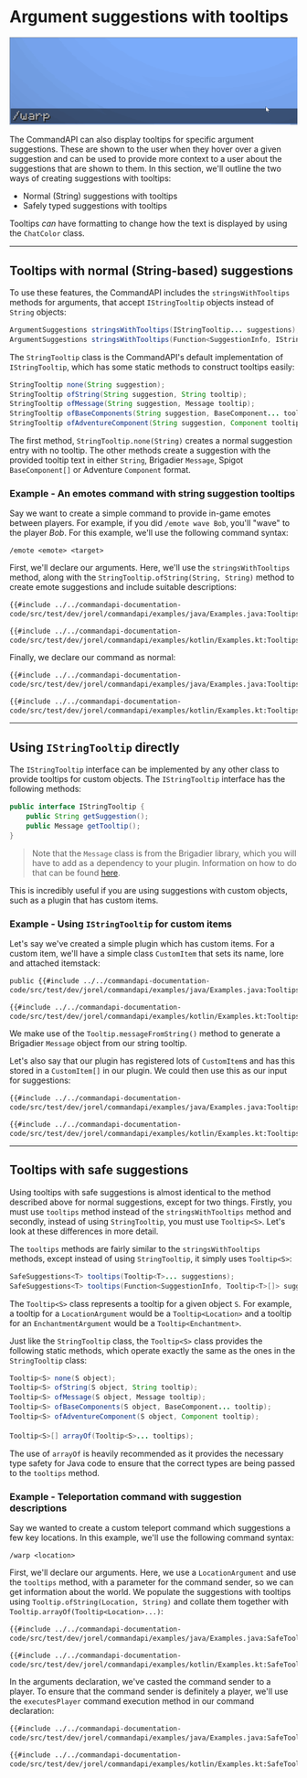 # Argument suggestions with tooltips

![A /warp command with suggestions of various locations. Hovering over the suggestions with the mouse cursor displays tooltips describing what the locations are](./images/warps.gif)

The CommandAPI can also display tooltips for specific argument suggestions. These are shown to the user when they hover over a given suggestion and can be used to provide more context to a user about the suggestions that are shown to them. In this section, we'll outline the two ways of creating suggestions with tooltips:

- Normal (String) suggestions with tooltips
- Safely typed suggestions with tooltips

Tooltips _can_ have formatting to change how the text is displayed by using the `ChatColor` class.

-----

## Tooltips with normal (String-based) suggestions

To use these features, the CommandAPI includes the `stringsWithTooltips` methods for arguments, that accept `IStringTooltip` objects instead of `String` objects:

```java
ArgumentSuggestions stringsWithTooltips(IStringTooltip... suggestions);
ArgumentSuggestions stringsWithTooltips(Function<SuggestionInfo, IStringTooltip[]> suggestions);
```

The `StringTooltip` class is the CommandAPI's default implementation of `IStringTooltip`, which has some static methods to construct tooltips easily:

```java
StringTooltip none(String suggestion);
StringTooltip ofString(String suggestion, String tooltip);
StringTooltip ofMessage(String suggestion, Message tooltip);
StringTooltip ofBaseComponents(String suggestion, BaseComponent... tooltip);
StringTooltip ofAdventureComponent(String suggestion, Component tooltip);
```

The first method, `StringTooltip.none(String)` creates a normal suggestion entry with no tooltip. The other methods create a suggestion with the provided tooltip text in either `String`, Brigadier `Message`, Spigot `BaseComponent[]` or Adventure `Component` format.

<div class="example">

### Example - An emotes command with string suggestion tooltips

Say we want to create a simple command to provide in-game emotes between players. For example, if you did `/emote wave Bob`, you'll "wave" to the player _Bob_. For this example, we'll use the following command syntax:

```mccmd
/emote <emote> <target>
```

First, we'll declare our arguments. Here, we'll use the `stringsWithTooltips` method, along with the `StringTooltip.ofString(String, String)` method to create emote suggestions and include suitable descriptions:

<div class="multi-pre">

```java,Java
{{#include ../../commandapi-documentation-code/src/test/dev/jorel/commandapi/examples/java/Examples.java:Tooltips1}}
```

```kotlin,Kotlin
{{#include ../../commandapi-documentation-code/src/test/dev/jorel/commandapi/examples/kotlin/Examples.kt:Tooltips1}}
```

</div>

Finally, we declare our command as normal:

<div class="multi-pre">

```java,Java
{{#include ../../commandapi-documentation-code/src/test/dev/jorel/commandapi/examples/java/Examples.java:Tooltips2}}
```

```kotlin,Kotlin
{{#include ../../commandapi-documentation-code/src/test/dev/jorel/commandapi/examples/kotlin/Examples.kt:Tooltips2}}
```

</div>

</div>

-----

## Using `IStringTooltip` directly

The `IStringTooltip` interface can be implemented by any other class to provide tooltips for custom objects. The `IStringTooltip` interface has the following methods:

```java
public interface IStringTooltip {
    public String getSuggestion();
    public Message getTooltip();
}
```

> Note that the `Message` class is from the Brigadier library, which you will have to add as a dependency to your plugin. Information on how to do that can be found [here](https://github.com/Mojang/brigadier#installation).

This is incredibly useful if you are using suggestions with custom objects, such as a plugin that has custom items.

<div class="example">

### Example - Using `IStringTooltip` for custom items

Let's say we've created a simple plugin which has custom items. For a custom item, we'll have a simple class `CustomItem` that sets its name, lore and attached itemstack:

<div class="multi-pre">

```java,Java
public {{#include ../../commandapi-documentation-code/src/test/dev/jorel/commandapi/examples/java/Examples.java:Tooltips3}}
```

```kotlin,Kotlin
{{#include ../../commandapi-documentation-code/src/test/dev/jorel/commandapi/examples/kotlin/Examples.kt:Tooltips3}}
```

</div>

We make use of the `Tooltip.messageFromString()` method to generate a Brigadier `Message` object from our string tooltip.

Let's also say that our plugin has registered lots of `CustomItem`s and has this stored in a `CustomItem[]` in our plugin. We could then use this as our input for suggestions:

<div class="multi-pre">

```java,Java
{{#include ../../commandapi-documentation-code/src/test/dev/jorel/commandapi/examples/java/Examples.java:Tooltips4}}
```

```kotlin,Kotlin
{{#include ../../commandapi-documentation-code/src/test/dev/jorel/commandapi/examples/kotlin/Examples.kt:Tooltips4}}
```

</div>

</div>

-----

## Tooltips with safe suggestions

Using tooltips with safe suggestions is almost identical to the method described above for normal suggestions, except for two things. Firstly, you must use `tooltips` method instead of the `stringsWithTooltips` method and secondly, instead of using `StringTooltip`, you must use `Tooltip<S>`. Let's look at these differences in more detail.

The `tooltips` methods are fairly similar to the `stringsWithTooltips` methods, except instead of using `StringTooltip`, it simply uses `Tooltip<S>`:

```java
SafeSuggestions<T> tooltips(Tooltip<T>... suggestions);
SafeSuggestions<T> tooltips(Function<SuggestionInfo, Tooltip<T>[]> suggestions);
```

The `Tooltip<S>` class represents a tooltip for a given object `S`. For example, a tooltip for a `LocationArgument` would be a `Tooltip<Location>` and a tooltip for an `EnchantmentArgument` would be a `Tooltip<Enchantment>`.

Just like the `StringTooltip` class, the `Tooltip<S>` class provides the following static methods, which operate exactly the same as the ones in the `StringTooltip` class:

```java
Tooltip<S> none(S object);
Tooltip<S> ofString(S object, String tooltip);
Tooltip<S> ofMessage(S object, Message tooltip);
Tooltip<S> ofBaseComponents(S object, BaseComponent... tooltip);
Tooltip<S> ofAdventureComponent(S object, Component tooltip);

Tooltip<S>[] arrayOf(Tooltip<S>... tooltips);
```

The use of `arrayOf` is heavily recommended as it provides the necessary type safety for Java code to ensure that the correct types are being passed to the `tooltips` method.

<div class="example">

### Example - Teleportation command with suggestion descriptions

Say we wanted to create a custom teleport command which suggestions a few key locations. In this example, we'll use the following command syntax:

```mccmd
/warp <location>
```

First, we'll declare our arguments. Here, we use a `LocationArgument` and use the `tooltips` method, with a parameter for the command sender, so we can get information about the world. We populate the suggestions with tooltips using `Tooltip.ofString(Location, String)` and collate them together with `Tooltip.arrayOf(Tooltip<Location>...)`:

<div class="multi-pre">

```java,Java
{{#include ../../commandapi-documentation-code/src/test/dev/jorel/commandapi/examples/java/Examples.java:SafeTooltips}}
```

```kotlin,Kotlin
{{#include ../../commandapi-documentation-code/src/test/dev/jorel/commandapi/examples/kotlin/Examples.kt:SafeTooltips}}
```

</div>

In the arguments declaration, we've casted the command sender to a player. To ensure that the command sender is definitely a player, we'll use the `executesPlayer` command execution method in our command declaration:

<div class="multi-pre">

```java,Java
{{#include ../../commandapi-documentation-code/src/test/dev/jorel/commandapi/examples/java/Examples.java:SafeTooltips2}}
```

```kotlin,Kotlin
{{#include ../../commandapi-documentation-code/src/test/dev/jorel/commandapi/examples/kotlin/Examples.kt:SafeTooltips2}}
```

</div>

</div>

